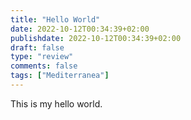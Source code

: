 ```yaml
---
title: "Hello World"
date: 2022-10-12T00:34:39+02:00
publishdate: 2022-10-12T00:34:39+02:00
draft: false
type: "review"
comments: false
tags: ["Mediterranea"]
---
```


This is my hello world.
